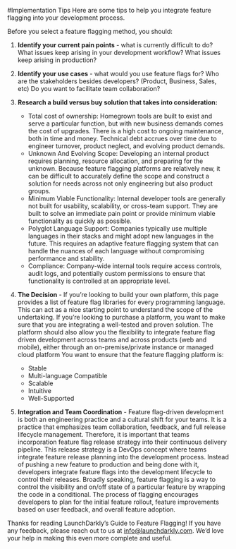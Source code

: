 #Implementation Tips
Here are some tips to help you integrate feature flagging into your development process.

Before you select a feature flagging method, you should:

1. **Identify your current pain points** - what is currently difficult to do? What issues keep arising in your development workflow? What issues keep arising in production?

2. **Identify your use cases** - what would you use feature flags for? Who are the stakeholders besides developers? (Product, Business, Sales, etc) Do you want to facilitate team collaboration?

3. **Research a build versus buy solution that takes into consideration:**

    * Total cost of ownership: Homegrown tools are built to exist and serve a particular function, but with new business demands comes the cost of upgrades. There is a high cost to ongoing maintenance, both in time and money. Technical debt accrues over time due to engineer turnover, product neglect, and evolving product demands.
    * Unknown And Evolving Scope: Developing an internal product requires planning, resource allocation, and preparing for the unknown. Because feature flagging platforms are relatively new, it can be difficult to accurately define the scope and construct a solution for needs across not only engineering but also product groups.
    * Minimum Viable Functionality: Internal developer tools are generally not built for usability, scalability, or cross-team support. They are built to solve an immediate pain point or provide minimum viable functionality as quickly as possible.
    * Polyglot Language Support: Companies typically use multiple languages in their stacks and might adopt new languages in the future. This requires an adaptive feature flagging system that can handle the nuances of each language without compromising performance and stability.
    * Compliance: Company-wide internal tools require access controls, audit logs, and potentially custom permissions to ensure that functionality is controlled at an appropriate level.

4. **The Decision** - If you’re looking to build your own platform, this page provides a list of feature flag libraries for every programming language. This can act as a nice starting point to understand the scope of the undertaking. If you’re looking to purchase a platform, you want to make sure that you are integrating a well-tested and proven solution. The platform should also allow you the flexibility to integrate feature flag driven development across teams and across products (web and mobile), either through an on-premise/private instance or managed cloud platform You want to ensure that the feature flagging platform is:
    * Stable
    * Multi-language Compatible
    * Scalable
    * Intuitive 
    * Well-Supported

5. **Integration and Team Coordination** - Feature flag-driven development is both an engineering practice and a cultural shift for your teams. It is a practice that emphasizes team collaboration, feedback, and full release lifecycle management. Therefore, it is important that teams incorporation feature flag release strategy into their continuous delivery pipeline. This release strategy is a DevOps concept where teams integrate feature release planning into the development process. Instead of pushing a new feature to production and being done with it, developers integrate feature flags into the development lifecycle to control their releases. Broadly speaking, feature flagging is a way to control the visibility and on/off state of a particular feature by wrapping the code in a conditional. The process of flagging encourages developers to plan for the initial feature rollout, feature improvements based on user feedback, and overall feature adoption.

Thanks for reading LaunchDarkly’s Guide to Feature Flagging! If you have any feedback, please reach out to us at info@launchdarkly.com. We’d love your help in making this even more complete and useful.
